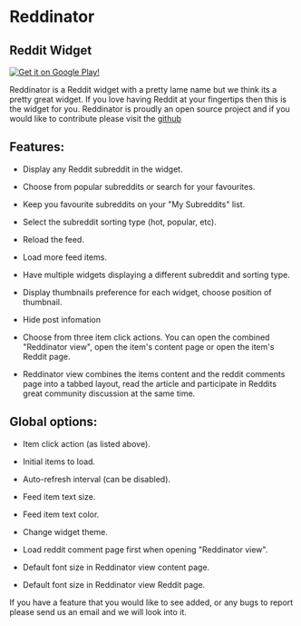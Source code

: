Reddinator
====================

Reddit Widget
---------------------

[![Get it on Google Play!](https://developer.android.com/images/brand/en_generic_rgb_wo_60.png)](https://play.google.com/store/apps/details?id=au.com.wallaceit.reddinator)

Reddinator is a Reddit widget with a pretty lame name but we think its a pretty great widget. If you love having Reddit at your fingertips then this is the widget for you. Reddinator is proudly an open source project and if you would like to contribute please visit the [github](http://github.com/micwallace/reddinator)

Features:
--

- Display any Reddit subreddit in the widget.

- Choose from popular subreddits or search for your favourites.

- Keep you favourite subreddits on your "My Subreddits" list.

- Select the subreddit sorting type (hot, popular, etc).

- Reload the feed.

- Load more feed items.

- Have multiple widgets displaying a different subreddit and sorting type.

- Display thumbnails preference for each widget, choose position of thumbnail.

- Hide post infomation

- Choose from three item click actions. You can open the combined "Reddinator view", open the item's content page or open the item's Reddit page.

- Reddinator view combines the items content and the reddit comments page into a tabbed layout, read the article and participate in Reddits great community discussion at the same time.

Global options:
---

- Item click action (as listed above).

- Initial items to load.

- Auto-refresh interval (can be disabled).

- Feed item text size.

- Feed item text color.

- Change widget theme.

- Load reddit comment page first when opening "Reddinator view".

- Default font size in Reddinator view content page.

- Default font size in Reddinator view Reddit page.

If you have a feature that you would like to see added, or any bugs to report please send us an email and we will look into it.
